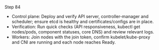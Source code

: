 Step 84

- Control plane: Deploy and verify API server, controller-manager and scheduler; ensure etcd is healthy and certificates/configs are in place.
- Verification: Run quick checks (API responsiveness, kubectl get nodes/pods, component statuses, core DNS) and review relevant logs.
- Workers: Join nodes with the join token, confirm kubelet/kube-proxy and CNI are running and each node reaches Ready.